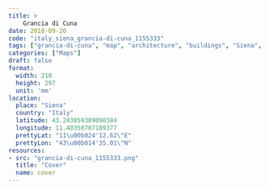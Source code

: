 ```yaml
---
title: > 
    Grancia di Cuna
date: 2018-09-26
code: "italy_siena_grancia-di-cuna_1155333"
tags: ["grancia-di-cuna", "map", "architecture", "buildings", "Siena", "Italy"]
categories: ["Maps"]
draft: false
format:
  width: 210
  height: 297
  unit: 'mm'
location:
  place: "Siena"
  country: "Italy"
  latitude: 43.243059389098384
  longitude: 11.40350707189377
  prettyLat: "11\u00b024'12.62\"E"
  prettyLon: "43\u00b014'35.01\"N"
resources:
- src: "grancia-di-cuna_1155333.png"
  title: "Cover"
  name: cover
---
```

